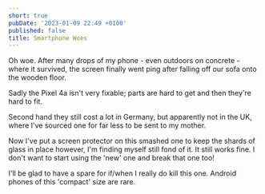 ```yaml
---
short: true
pubDate: '2023-01-09 22:49 +0100'
published: false
title: Smartphone Woes
---
```

Oh woe. After many drops of my phone - even outdoors on concrete - where it survived, the screen finally went ping after falling off our sofa onto the wooden floor.

Sadly the Pixel 4a isn't very fixable; parts are hard to get and then they're hard to fit.

Second hand they still cost a lot in Germany, but apparently not in the UK, where I've sourced one for far less to be sent to my mother.

Now I've put a screen protector on this smashed one to keep the shards of glass in place however, I'm finding myself still fond of it. It still works fine. I don't want to start using the 'new' one and break that one too!

I'll be glad to have a spare for if/when I really do kill this one. Android phones of this 'compact' size are rare.